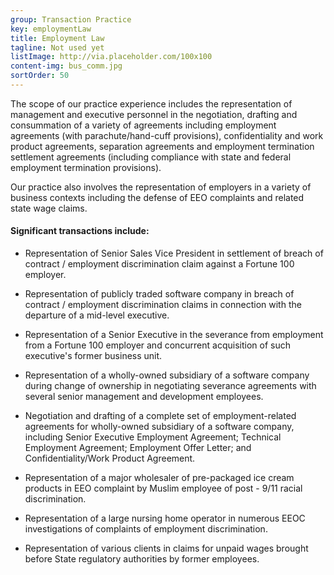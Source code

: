 ```yaml
---
group: Transaction Practice
key: employmentLaw
title: Employment Law
tagline: Not used yet
listImage: http://via.placeholder.com/100x100
content-img: bus_comm.jpg
sortOrder: 50
---
```

The scope of our practice experience includes the representation of management and
executive personnel in the negotiation, drafting and consummation of a variety of agreements
including employment agreements (with parachute/hand-cuff provisions), confidentiality and work product agreements, separation agreements and employment termination settlement agreements (including compliance with state and federal employment termination provisions).

Our practice also involves the representation of employers in a variety of business contexts including
the defense of EEO complaints and related state wage claims.

#### Significant transactions include:

*   Representation of Senior Sales Vice President in settlement of breach of contract / employment discrimination claim against a Fortune 100 employer.

*   Representation of publicly traded software company in breach of contract / employment discrimination claims in connection with the departure of a mid-level executive.

*   Representation of a Senior Executive in the severance from employment from a Fortune 100 employer and concurrent acquisition of such executive's former business unit.

*   Representation of a wholly-owned subsidiary of a software company during change of ownership in negotiating severance agreements with several senior management and development employees.

*   Negotiation and drafting of a complete set of employment-related agreements for wholly-owned subsidiary of a software company, including Senior Executive Employment Agreement; Technical Employment Agreement; Employment Offer Letter; and Confidentiality/Work Product Agreement.

*   Representation of a major wholesaler of pre-packaged ice cream products in
    EEO complaint by Muslim employee of post - 9/11 racial discrimination.

*   Representation of a large nursing home operator in numerous EEOC
    investigations of complaints of employment discrimination.

*   Representation of various clients in claims for unpaid wages brought before
    State regulatory authorities by former employees.